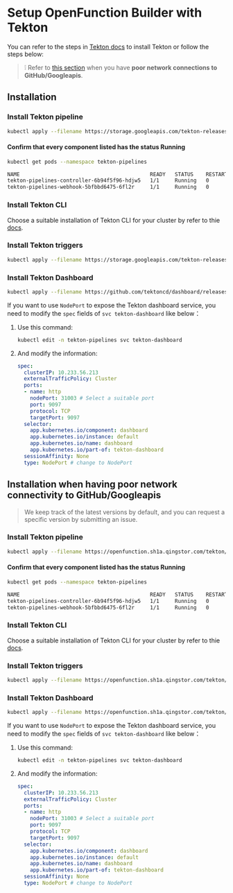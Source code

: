 # Setup OpenFunction Builder with Tekton

You can refer to the steps in [Tekton docs](https://tekton.dev/docs/getting-started/) to install Tekton or follow the steps below:
> :grey_exclamation: Refer to [this section](#installation-with-poor-network-connections-to-githubgoogleapis) when you have **poor network connections to GitHub/Googleapis**.

## Installation

### Install Tekton pipeline

```bash
kubectl apply --filename https://storage.googleapis.com/tekton-releases/pipeline/latest/release.yaml
```

#### Confirm that every component listed has the status Running

```bash
kubectl get pods --namespace tekton-pipelines

NAME                                          READY   STATUS    RESTARTS   AGE
tekton-pipelines-controller-6b94f5f96-hdjw5   1/1     Running   0          20m
tekton-pipelines-webhook-5bfbbd6475-6fl2r     1/1     Running   0          20m
```

### Install Tekton CLI

Choose a suitable installation of Tekton CLI for your cluster by refer to thie [docs](https://tekton.dev/docs/cli/).

### Install Tekton triggers

```bash
kubectl apply --filename https://storage.googleapis.com/tekton-releases/triggers/latest/release.yaml
```

### Install Tekton Dashboard

```bash
kubectl apply --filename https://github.com/tektoncd/dashboard/releases/latest/download/tekton-dashboard-release.yaml
```

If you want to use ```NodePort``` to expose the Tekton dashboard service, you need to modify the ```spec``` fields of ```svc tekton-dashboard``` like below：

1. Use this command:
    ```bash
    kubectl edit -n tekton-pipelines svc tekton-dashboard
    ```
2. And modify the information:
    ```yaml
    spec:
      clusterIP: 10.233.56.213
      externalTrafficPolicy: Cluster
      ports:
      - name: http
        nodePort: 31003 # Select a suitable port
        port: 9097
        protocol: TCP
        targetPort: 9097
      selector:
        app.kubernetes.io/component: dashboard
        app.kubernetes.io/instance: default
        app.kubernetes.io/name: dashboard
        app.kubernetes.io/part-of: tekton-dashboard
      sessionAffinity: None
      type: NodePort # change to NodePort
    ```

## Installation when having poor network connectivity to GitHub/Googleapis

> We keep track of the latest versions by default, and you can request a specific version by submitting an issue.

### Install Tekton pipeline

```bash
kubectl apply --filename https://openfunction.sh1a.qingstor.com/tekton/pipeline/v0.23.0/release.yaml
```

#### Confirm that every component listed has the status Running

```bash
kubectl get pods --namespace tekton-pipelines

NAME                                          READY   STATUS    RESTARTS   AGE
tekton-pipelines-controller-6b94f5f96-hdjw5   1/1     Running   0          20m
tekton-pipelines-webhook-5bfbbd6475-6fl2r     1/1     Running   0          20m
```

### Install Tekton CLI

Choose a suitable installation of Tekton CLI for your cluster by refer to thie [docs](https://tekton.dev/docs/cli/).

### Install Tekton triggers

```bash
kubectl apply --filename https://openfunction.sh1a.qingstor.com/tekton/trigger/v0.13.0/release.yaml
```

### Install Tekton Dashboard

```bash
kubectl apply --filename https://openfunction.sh1a.qingstor.com/tekton/dashboard/v0.16.0/release.yaml
```

If you want to use ```NodePort``` to expose the Tekton dashboard service, you need to modify the ```spec``` fields of ```svc tekton-dashboard``` like below：

1. Use this command:
    ```bash
    kubectl edit -n tekton-pipelines svc tekton-dashboard
    ```
2. And modify the information:
    ```yaml
    spec:
      clusterIP: 10.233.56.213
      externalTrafficPolicy: Cluster
      ports:
      - name: http
        nodePort: 31003 # Select a suitable port
        port: 9097
        protocol: TCP
        targetPort: 9097
      selector:
        app.kubernetes.io/component: dashboard
        app.kubernetes.io/instance: default
        app.kubernetes.io/name: dashboard
        app.kubernetes.io/part-of: tekton-dashboard
      sessionAffinity: None
      type: NodePort # change to NodePort
    ```